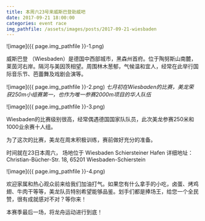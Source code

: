 ```yaml
---
title: 本周六23号来威斯巴登助威吧
date: 2017-09-21 18:00:00
categories: event race
img_pathfile: /assets/images/posts/2017-09-21-wiesbaden
---
```



![image]({{ page.img_pathfile }}-1.png)

威斯巴登 （Wiesbaden）是德国中西部城市，黑森州首府。位于陶努斯山南麓，莱茵河右岸。隔河与美因茨相望。周围林木葱郁，气候温和宜人，经常在此举行国际音乐节、芭蕾舞及戏剧会演等。


![image]({{ page.img_pathfile }}-2.png)
*七月初在Wiesbaden的比赛，美龙荣获250m小组赛第一，也作为唯一参赛2000m项目的华人队伍*



![image]({{ page.img_pathfile }}-3.png)

Wiesbaden的比赛级别很高，经常偶遇德国国家队队员，此次美龙参赛250米和1000业余赛十人组。

为了这次的比赛，美龙在周末积极训练，赛前做好充分的准备。


时间就在23日本周六，
场地位于 Wiesbaden Schiersteiner Hafen 
详细地址：Christian-Bücher-Str. 18, 65201 Wiesbaden-Schierstein

![image]({{ page.img_pathfile }}-4.png)

欢迎家属和热心观众前来给我们加油打气。如果您有什么拿手的小吃，卤蛋、烤鸡翅、牛肉干等等，美龙队员特别希望能够品鉴。划手们都是捧场王，给您一个全民赞，很有成就感对不对？等你来！

本赛季最后一场，将龙舟运动进行到底！

